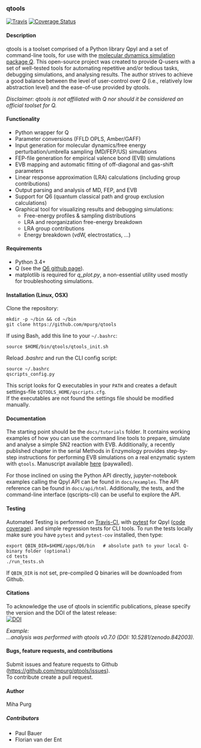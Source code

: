 ### qtools 

[![Travis](https://api.travis-ci.org/mpurg/qtools.svg?branch=master)](https://travis-ci.org/mpurg/qtools)  [![Coverage Status](https://coveralls.io/repos/github/mpurg/qtools/badge.svg?branch=master)](https://coveralls.io/github/mpurg/qtools?branch=master)

#### Description

qtools is a toolset comprised of a Python library Qpyl and a set of command-line tools, for use with the [molecular dynamics simulation package *Q*](http://xray.bmc.uu.se/~aqwww/q/). This open-source project was created to provide Q-users with a set of well-tested tools for automating repetitive and/or tedious tasks, debugging simulations, and analysing results. The author strives to achieve a good balance between the level of user-control over *Q* (i.e., relatively low abstraction level) and the ease-of-use provided by qtools.

*Disclaimer: qtools is not affiliated with *Q* nor should it be considered an official toolset for Q.*


#### Functionality

- Python wrapper for Q
- Parameter conversions (FFLD OPLS, Amber/GAFF)
- Input generation for molecular dynamics/free energy perturbation/umbrella sampling (MD/FEP/US) simulations
- FEP-file generation for empirical valence bond (EVB) simulations
- EVB mapping and automatic fitting of off-diagonal and gas-shift parameters
- Linear response approximation (LRA) calculations (including group contributions)
- Output parsing and analysis of MD, FEP, and EVB
- Support for Q6 (quantum classical path and group exclusion calculations)
- Graphical tool for visualizing results and debugging simulations:
  - Free-energy profiles & sampling distributions
  - LRA and reorganization free-energy breakdown
  - LRA group contributions
  - Energy breakdown (vdW, electrostatics, ...)


#### Requirements

- Python 3.4+
- Q (see the [Q6 github page](https://github.com/qusers/Q6)).
- matplotlib is required for *q_plot.py*, a non-essential utility used mostly for troubleshooting simulations.

#### Installation (Linux, OSX)

Clone the repository:
```
mkdir -p ~/bin && cd ~/bin
git clone https://github.com/mpurg/qtools
```

If using Bash, add this line to your `~/.bashrc`:
```
source $HOME/bin/qtools/qtools_init.sh
```

Reload *.bashrc* and run the CLI config script:  
```
source ~/.bashrc
qscripts_config.py
```
This script looks for Q executables in your `PATH` and creates a default settings-file `$QTOOLS_HOME/qscripts.cfg`.  
If the executables are not found the settings file should be modified manually.

#### Documentation

The starting point should be the `docs/tutorials` folder.
It contains working examples of how you can use the command line tools to prepare, simulate and analyse a simple SN2 reaction with EVB. Additionally, a recently published chapter in the serial Methods in Enzymology provides step-by-step instructions for performing EVB simulations on a real enzymatic system with `qtools`. Manuscript available [here](https://doi.org/10.1016/bs.mie.2018.06.007) (paywalled).
  
For those inclined on using the Python API directly, jupyter-notebook examples calling the Qpyl API can be found in `docs/examples`. The API reference can be found in `docs/api/html`. Additionally, the tests, and the command-line interface (qscripts-cli) can be useful to explore the API.
  
#### Testing

Automated Testing is performed on [Travis-CI](https://travis-ci.org/mpurg/qtools),
with [pytest](https://docs.pytest.org/en/latest/) for Qpyl
([code coverage](https://coveralls.io/github/mpurg/qtools?branch=master)).
and simple regression tests for CLI tools.
To run the tests locally make sure you have `pytest` and `pytest-cov` installed, then type:
```
export QBIN_DIR=$HOME/apps/Q6/bin   # absolute path to your local Q-binary folder (optional)
cd tests
./run_tests.sh
```
If `QBIN_DIR` is not set, pre-compiled Q binaries will be downloaded from Github.

#### Citations

To acknowledge the use of qtools in scientific publications, please specify the version and the
DOI of the latest release:  
[![DOI](https://zenodo.org/badge/80016679.svg)](https://zenodo.org/badge/latestdoi/80016679)  

*Example:*  
*...analysis was performed with qtools v0.7.0 (DOI: 10.5281/zenodo.842003).*

#### Bugs, feature requests, and contributions
Submit issues and feature requests to Github (https://github.com/mpurg/qtools/issues).  
To contribute create a pull request.

#### Author
Miha Purg

##### Contributors
- Paul Bauer
- Florian van der Ent

